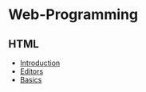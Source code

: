 # Web-Programming

## HTML

* [Introduction](https://junji64.github.io/Web-Programming/HTML/HTML%20Intro.html)
* [Editors](https://junji64.github.io/Web-Programming/HTML/HTML%20Editors.html)
* [Basics](https://junji64.github.io/Web-Programming/HTML/HTML%20Basic.html)
